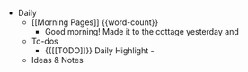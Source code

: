 - Daily
    - [[Morning Pages]] {{word-count}}
        - Good morning! Made it to the cottage yesterday and 
    - To-dos
        - {{[[TODO]]}} Daily Highlight - 
    - Ideas & Notes
